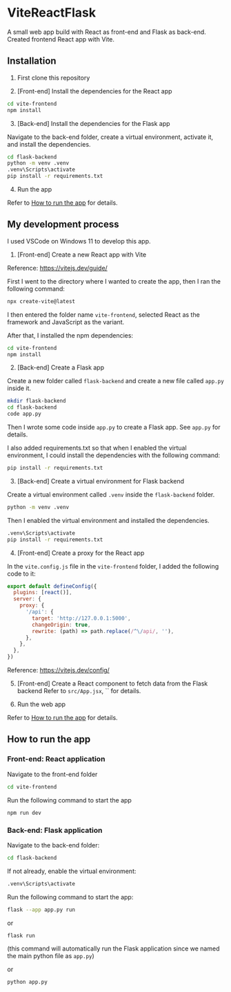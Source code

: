 # ViteReactFlask

A small web app build with React as front-end and Flask as back-end. Created frontend React app with Vite.


## Installation
1. First clone this repository

2. \[Front-end\] Install the dependencies for the React app
```bash
cd vite-frontend
npm install
```

3. \[Back-end\] Install the dependencies for the Flask app

Navigate to the back-end folder, create a virtual environment, activate it, and install the dependencies.

```bash
cd flask-backend
python -m venv .venv
.venv\Scripts\activate
pip install -r requirements.txt
```

4. Run the app

Refer to [How to run the app](#how-to-run-the-app) for details.

## My development process

I used VSCode on Windows 11 to develop this app.

1. \[Front-end\] Create a new React app with Vite

Reference: https://vitejs.dev/guide/

First I went to the directory where I wanted to create the app, then I ran the following command:
```bash
npx create-vite@latest
```

I then entered the folder name `vite-frontend`, selected React as the framework and JavaScript as the variant.

After that, I installed the npm dependencies:
```bash
cd vite-frontend
npm install
```

2. \[Back-end\] Create a Flask app

Create a new folder called `flask-backend` and create a new file called `app.py` inside it.

```bash
mkdir flask-backend
cd flask-backend
code app.py
```

Then I wrote some code inside `app.py` to create a Flask app. See `app.py` for details.

I also added requirements.txt so that when I enabled the virtual environment, I could install the dependencies with the following command:
```bash
pip install -r requirements.txt
```

3. \[Back-end\] Create a virtual environment for Flask backend

Create a virtual environment called `.venv` inside the `flask-backend` folder.
```bash
python -m venv .venv
```

Then I enabled the virtual environment and installed the dependencies.
```bash
.venv\Scripts\activate
pip install -r requirements.txt
```

4. \[Front-end\] Create a proxy for the React app

In the `vite.config.js` file in the `vite-frontend` folder, I added the following code to it:
```js
export default defineConfig({
  plugins: [react()],
  server: {
    proxy: {
      '/api': {
        target: 'http://127.0.0.1:5000',
        changeOrigin: true,
        rewrite: (path) => path.replace(/^\/api/, ''),
      },
    },
  },
})
```

Reference: https://vitejs.dev/config/

5. \[Front-end\] Create a React component to fetch data from the Flask backend
Refer to `src/App.jsx`, `` for details.

6. Run the web app

Refer to [How to run the app](#how-to-run-the-app) for details.

## How to run the app

### Front-end: React application

Navigate to the front-end folder 
```bash
cd vite-frontend
```

Run the following command to start the app
```
npm run dev
```

### Back-end: Flask application


Navigate to the back-end folder:
```bash
cd flask-backend
```


If not already, enable the virtual environment:
```bash
.venv\Scripts\activate
```

Run the following command to start the app:
```bash
flask --app app.py run
```
or

```bash
flask run
```
(this command will automatically run the Flask application since we named the main python file as `app.py`)

or

```bash
python app.py
```
